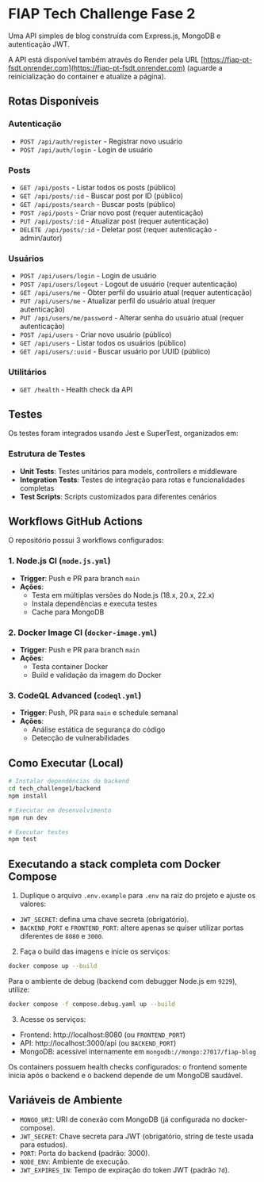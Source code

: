 # FIAP Tech Challenge Fase 2

Uma API simples de blog construída com Express.js, MongoDB e autenticação JWT.

A API está disponível também através do Render pela URL [https://fiap-pt-fsdt.onrender.com](https://fiap-pt-fsdt.onrender.com) (aguarde a reinicialização do container e atualize a página).

## Rotas Disponíveis

### Autenticação

- `POST /api/auth/register` - Registrar novo usuário
- `POST /api/auth/login` - Login de usuário

### Posts

- `GET /api/posts` - Listar todos os posts (público)
- `GET /api/posts/:id` - Buscar post por ID (público)
- `GET /api/posts/search` - Buscar posts (público)
- `POST /api/posts` - Criar novo post (requer autenticação)
- `PUT /api/posts/:id` - Atualizar post (requer autenticação)
- `DELETE /api/posts/:id` - Deletar post (requer autenticação - admin/autor)

### Usuários

- `POST /api/users/login` - Login de usuário
- `POST /api/users/logout` - Logout de usuário (requer autenticação)
- `GET /api/users/me` - Obter perfil do usuário atual (requer autenticação)
- `PUT /api/users/me` - Atualizar perfil do usuário atual (requer autenticação)
- `PUT /api/users/me/password` - Alterar senha do usuário atual (requer autenticação)
- `POST /api/users` - Criar novo usuário (público)
- `GET /api/users` - Listar todos os usuários (público)
- `GET /api/users/:uuid` - Buscar usuário por UUID (público)

### Utilitários

- `GET /health` - Health check da API

## Testes

Os testes foram integrados usando Jest e SuperTest, organizados em:

### Estrutura de Testes

- **Unit Tests**: Testes unitários para models, controllers e middleware
- **Integration Tests**: Testes de integração para rotas e funcionalidades completas
- **Test Scripts**: Scripts customizados para diferentes cenários

## Workflows GitHub Actions

O repositório possui 3 workflows configurados:

### 1. Node.js CI (`node.js.yml`)

- **Trigger**: Push e PR para branch `main`
- **Ações**:
  - Testa em múltiplas versões do Node.js (18.x, 20.x, 22.x)
  - Instala dependências e executa testes
  - Cache para MongoDB

### 2. Docker Image CI (`docker-image.yml`)

- **Trigger**: Push e PR para branch `main`
- **Ações**:
  - Testa container Docker
  - Build e validação da imagem do Docker

### 3. CodeQL Advanced (`codeql.yml`)

- **Trigger**: Push, PR para `main` e schedule semanal
- **Ações**:
  - Análise estática de segurança do código
  - Detecção de vulnerabilidades

## Como Executar (Local)

```bash
# Instalar dependências do backend
cd tech_challenge1/backend
npm install

# Executar em desenvolvimento
npm run dev

# Executar testes
npm test
```

## Executando a stack completa com Docker Compose

1. Duplique o arquivo `.env.example` para `.env` na raiz do projeto e ajuste os valores:
  - `JWT_SECRET`: defina uma chave secreta (obrigatório).
  - `BACKEND_PORT` e `FRONTEND_PORT`: altere apenas se quiser utilizar portas diferentes de `8080` e `3000`.

2. Faça o build das imagens e inicie os serviços:
  ```bash
  docker compose up --build
  ```

  Para o ambiente de debug (backend com debugger Node.js em `9229`), utilize:
  ```bash
  docker compose -f compose.debug.yaml up --build
  ```

3. Acesse os serviços:
  - Frontend: http://localhost:8080 (ou `FRONTEND_PORT`)
  - API: http://localhost:3000/api (ou `BACKEND_PORT`)
  - MongoDB: acessível internamente em `mongodb://mongo:27017/fiap-blog`

Os containers possuem health checks configurados: o frontend somente inicia após o backend e o backend depende de um MongoDB saudável.

## Variáveis de Ambiente

- `MONGO_URI`: URI de conexão com MongoDB (já configurada no docker-compose).
- `JWT_SECRET`: Chave secreta para JWT (obrigatório, string de teste usada para estudos).
- `PORT`: Porta do backend (padrão: 3000).
- `NODE_ENV`: Ambiente de execução.
- `JWT_EXPIRES_IN`: Tempo de expiração do token JWT (padrão `7d`).
